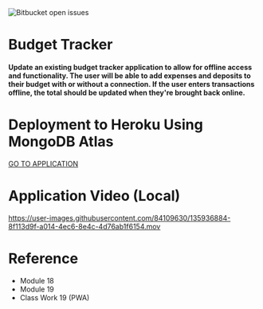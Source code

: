 <img alt="Bitbucket open issues" src="https://img.shields.io/bitbucket/issues/rldyd/Budget-Tracker">

# Budget Tracker

#### Update an existing budget tracker application to allow for offline access and functionality. The user will be able to add expenses and deposits to their budget with or without a connection. If the user enters transactions offline, the total should be updated when they're brought back online.

# Deployment to Heroku Using MongoDB Atlas

[GO TO APPLICATION](https://blooming-caverns-23612.herokuapp.com)

# Application Video (Local)




https://user-images.githubusercontent.com/84109630/135936884-8f113d9f-a014-4ec6-8e4c-4d76ab1f6154.mov






# Reference

- Module 18
- Module 19
- Class Work 19 (PWA)
